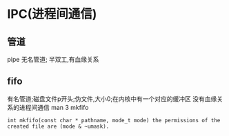 # IPC(进程间通信)
## 管道
pipe 无名管道; 半双工,有血缘关系
## fifo
有名管道;磁盘文件p开头;伪文件,大小0;在内核中有一个对应的缓冲区
没有血缘关系的进程间通信   man 3 mkfifo
````
int mkfifo(const char * pathname, mode_t mode) the permissions of the created file are (mode & ~umask).
````
